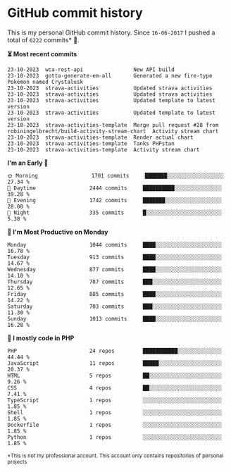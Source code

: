 # GitHub commit history
This is my personal GitHub commit history. Since <!--START_SECTION:first-commit-date-->`16-06-2017`<!--END_SECTION:first-commit-date--> I pushed a total of <!--START_SECTION:total-commit-count-->`6222`<!--END_SECTION:total-commit-count--> commits* 🎉.

<!--START_SECTION:most-recent-commits-->
**⏳ Most recent commits**
                                        
```text
23-10-2023  wca-rest-api                New API build
23-10-2023  gotta-generate-em-all       Generated a new fire-type Pokémon named Crystalusk
23-10-2023  strava-activities           Updated strava activities
23-10-2023  strava-activities           Updated strava activities
23-10-2023  strava-activities           Updated template to latest version
23-10-2023  strava-activities           Updated template to latest version
23-10-2023  strava-activities-template  Merge pull request #28 from robiningelbrecht/build-activity-stream-chart  Activity stream chart
23-10-2023  strava-activities-template  Render actual chart
23-10-2023  strava-activities-template  Tanks PHPstan
23-10-2023  strava-activities-template  Activity stream chart
```
<!--END_SECTION:most-recent-commits-->  

<!--START_SECTION:commits-per-day-time-->
**I&#039;m an Early 🐤**

```text
🌞 Morning                 1701 commits     ███████░░░░░░░░░░░░░░░░░░   27.34 %
🌆 Daytime                 2444 commits     ██████████░░░░░░░░░░░░░░░   39.28 %
🌃 Evening                 1742 commits     ███████░░░░░░░░░░░░░░░░░░   28.00 %
🌙 Night                   335 commits      █░░░░░░░░░░░░░░░░░░░░░░░░   5.38 %
```
<!--END_SECTION:commits-per-day-time-->  

<!--START_SECTION:commits-per-weekday-->
**📅 I&#039;m Most Productive on Monday**

```text
Monday                    1044 commits     ████░░░░░░░░░░░░░░░░░░░░░   16.78 %
Tuesday                   913 commits      ████░░░░░░░░░░░░░░░░░░░░░   14.67 %
Wednesday                 877 commits      ████░░░░░░░░░░░░░░░░░░░░░   14.10 %
Thursday                  787 commits      ███░░░░░░░░░░░░░░░░░░░░░░   12.65 %
Friday                    885 commits      ████░░░░░░░░░░░░░░░░░░░░░   14.22 %
Saturday                  703 commits      ███░░░░░░░░░░░░░░░░░░░░░░   11.30 %
Sunday                    1013 commits     ████░░░░░░░░░░░░░░░░░░░░░   16.28 %
```
<!--END_SECTION:commits-per-weekday-->  

<!--START_SECTION:repos-per-language-->
**💬 I mostly code in PHP**

```text
PHP                       24 repos         ███████████░░░░░░░░░░░░░░   44.44 %
JavaScript                11 repos         █████░░░░░░░░░░░░░░░░░░░░   20.37 %
HTML                      5 repos          ██░░░░░░░░░░░░░░░░░░░░░░░   9.26 %
CSS                       4 repos          ██░░░░░░░░░░░░░░░░░░░░░░░   7.41 %
TypeScript                1 repos          ░░░░░░░░░░░░░░░░░░░░░░░░░   1.85 %
Shell                     1 repos          ░░░░░░░░░░░░░░░░░░░░░░░░░   1.85 %
Dockerfile                1 repos          ░░░░░░░░░░░░░░░░░░░░░░░░░   1.85 %
Python                    1 repos          ░░░░░░░░░░░░░░░░░░░░░░░░░   1.85 %
```
<!--END_SECTION:repos-per-language-->  

<sub>*This is not my professional account. This account only contains repositories of personal projects</sub>
